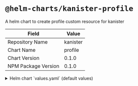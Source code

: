 # `@helm-charts/kanister-profile`

A helm chart to create profile custom resource for kanister

| Field               | Value    |
| ------------------- | -------- |
| Repository Name     | kanister |
| Chart Name          | profile  |
| Chart Version       | 0.1.0    |
| NPM Package Version | 0.1.0    |

<details>

<summary>Helm chart `values.yaml` (default values)</summary>

```yaml
# Default values for kanister-profile.
# This is a YAML-formatted file.
# Declare variables to be passed into your templates.
defaultProfile: true
defaultProfileName: default-profile
profileName:
# s3 properties
s3:
  bucket:
  endpoint:
  prefix:
  region:
  accessKey:
  secretKey:
verifySSL: true
```

</details>
